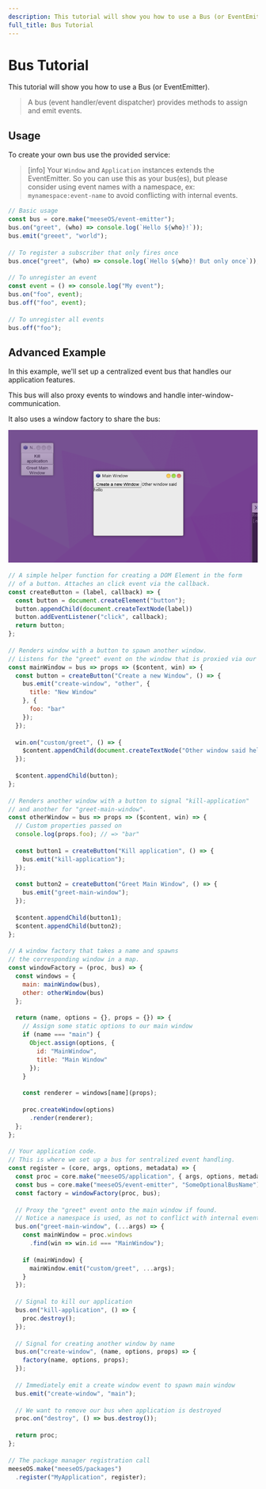```yaml
---
description: This tutorial will show you how to use a Bus (or EventEmitter).
full_title: Bus Tutorial
---
```


# Bus Tutorial

This tutorial will show you how to use a Bus (or EventEmitter).

> A bus (event handler/event dispatcher) provides methods to assign and emit events.


## Usage

To create your own bus use the provided service:

> [info] Your `Window` and `Application` instances extends the EventEmitter. So you can use this as your bus(es), but please consider using event names with a namespace, ex: `mynamespace:event-name` to avoid conflicting with internal events.

```javascript
// Basic usage
const bus = core.make("meeseOS/event-emitter");
bus.on("greet", (who) => console.log(`Hello ${who}!`));
bus.emit("greeet", "world");

// To register a subscriber that only fires once
bus.once("greet", (who) => console.log(`Hello ${who}! But only once`));

// To unregister an event
const event = () => console.log("My event");
bus.on("foo", event);
bus.off("foo", event);

// To unregister all events
bus.off("foo");
```

## Advanced Example

In this example, we'll set up a centralized event bus that handles our application features.

This bus will also proxy events to windows and handle inter-window-communication.

It also uses a window factory to share the bus:

![Example](example.png)

```javascript
// A simple helper function for creating a DOM Element in the form
// of a button. Attaches an click event via the callback.
const createButton = (label, callback) => {
  const button = document.createElement("button");
  button.appendChild(document.createTextNode(label))
  button.addEventListener("click", callback);
  return button;
};

// Renders window with a button to spawn another window.
// Listens for the "greet" event on the window that is proxied via our bus
const mainWindow = bus => props => ($content, win) => {
  const button = createButton("Create a new Window", () => {
    bus.emit("create-window", "other", {
      title: "New Window"
    }, {
      foo: "bar"
    });
  });

  win.on("custom/greet", () => {
    $content.appendChild(document.createTextNode("Other window said hello"));
  });

  $content.appendChild(button);
};

// Renders another window with a button to signal "kill-application"
// and another for "greet-main-window".
const otherWindow = bus => props => ($content, win) => {
  // Custom properties passed on
  console.log(props.foo); // => "bar"

  const button1 = createButton("Kill application", () => {
    bus.emit("kill-application");
  });

  const button2 = createButton("Greet Main Window", () => {
    bus.emit("greet-main-window");
  });

  $content.appendChild(button1);
  $content.appendChild(button2);
};

// A window factory that takes a name and spawns
// the corresponding window in a map.
const windowFactory = (proc, bus) => {
  const windows = {
    main: mainWindow(bus),
    other: otherWindow(bus)
  };

  return (name, options = {}, props = {}) => {
    // Assign some static options to our main window
    if (name === "main") {
      Object.assign(options, {
        id: "MainWindow",
        title: "Main Window"
      });
    }

    const renderer = windows[name](props);

    proc.createWindow(options)
      .render(renderer);
  };
};

// Your application code.
// This is where we set up a bus for sentralized event handling.
const register = (core, args, options, metadata) => {
  const proc = core.make("meeseOS/application", { args, options, metadata });
  const bus = core.make("meeseOS/event-emitter", "SomeOptionalBusName");
  const factory = windowFactory(proc, bus);

  // Proxy the "greet" event onto the main window if found.
  // Notice a namespace is used, as not to conflict with internal events.
  bus.on("greet-main-window", (...args) => {
    const mainWindow = proc.windows
      .find(win => win.id === "MainWindow");

    if (mainWindow) {
      mainWindow.emit("custom/greet", ...args);
    }
  });

  // Signal to kill our application
  bus.on("kill-application", () => {
    proc.destroy();
  });

  // Signal for creating another window by name
  bus.on("create-window", (name, options, props) => {
    factory(name, options, props);
  });

  // Immediately emit a create window event to spawn main window
  bus.emit("create-window", "main");

  // We want to remove our bus when application is destroyed
  proc.on("destroy", () => bus.destroy());

  return proc;
};

// The package manager registration call
meeseOS.make("meeseOS/packages")
  .register("MyApplication", register);
```
